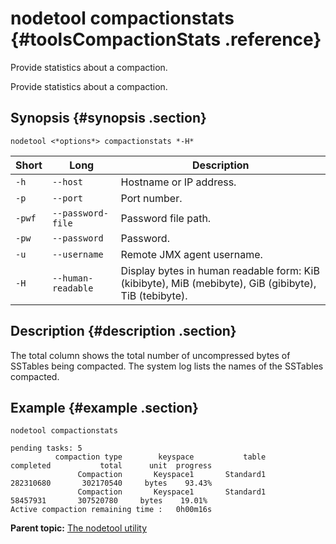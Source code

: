 # nodetool compactionstats {#toolsCompactionStats .reference}

Provide statistics about a compaction.

Provide statistics about a compaction.

## Synopsis {#synopsis .section}

```language-bash
nodetool <*options*> compactionstats *-H*
```

|Short|Long|Description|
|-----|----|-----------|
|`-h`|`--host`|Hostname or IP address.|
|`-p`|`--port`|Port number.|
|`-pwf`|`--password-file`|Password file path.|
|`-pw`|`--password`|Password.|
|`-u`|`--username`|Remote JMX agent username.|
|`-H`|`--human-readable`|Display bytes in human readable form: KiB \(kibibyte\), MiB \(mebibyte\), GiB \(gibibyte\), TiB \(tebibyte\).|

## Description {#description .section}

The total column shows the total number of uncompressed bytes of SSTables being compacted. The system log lists the names of the SSTables compacted.

## Example {#example .section}

```language-bash
nodetool compactionstats
```

```
pending tasks: 5
          compaction type        keyspace           table       completed           total      unit  progress
               Compaction       Keyspace1       Standard1       282310680       302170540     bytes    93.43%
               Compaction       Keyspace1       Standard1        58457931       307520780     bytes    19.01%
Active compaction remaining time :   0h00m16s
```

**Parent topic:** [The nodetool utility](../../cassandra/tools/toolsNodetool.md)

